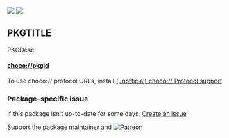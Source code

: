 [![](https://img.shields.io/chocolatey/v/pkgid?color=green&label=pkgid)](https://chocolatey.org/packages/pkgid) [![](https://img.shields.io/chocolatey/dt/pkgid)](https://chocolatey.org/packages/pkgid)

## PKGTITLE

PKGDesc

#### [choco://pkgid](choco://pkgid)
To use choco:// protocol URLs, install [(unofficial) choco:// Protocol support ](https://chocolatey.org/packages/choco-protocol-support)

### Package-specific issue
If this package isn't up-to-date for some days, [Create an issue](https://github.com/tunisiano187/Choco-packages/issues/new/choose)

Support the package maintainer and [![Patreon](https://cdn.jsdelivr.net/gh/tunisiano187/choco-packages@f986b7f5de3afc021180256752805698d4efbc38/icons/patreon.png)](https://www.patreon.com/tunisiano)